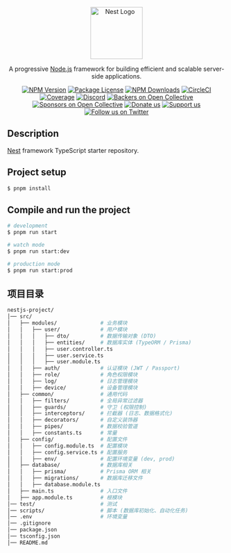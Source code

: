 <p align="center">
  <a href="http://nestjs.com/" target="blank"><img src="https://nestjs.com/img/logo-small.svg" width="120" alt="Nest Logo" /></a>
</p>

[circleci-image]: https://img.shields.io/circleci/build/github/nestjs/nest/master?token=abc123def456
[circleci-url]: https://circleci.com/gh/nestjs/nest

  <p align="center">A progressive <a href="http://nodejs.org" target="_blank">Node.js</a> framework for building efficient and scalable server-side applications.</p>
    <p align="center">
<a href="https://www.npmjs.com/~nestjscore" target="_blank"><img src="https://img.shields.io/npm/v/@nestjs/core.svg" alt="NPM Version" /></a>
<a href="https://www.npmjs.com/~nestjscore" target="_blank"><img src="https://img.shields.io/npm/l/@nestjs/core.svg" alt="Package License" /></a>
<a href="https://www.npmjs.com/~nestjscore" target="_blank"><img src="https://img.shields.io/npm/dm/@nestjs/common.svg" alt="NPM Downloads" /></a>
<a href="https://circleci.com/gh/nestjs/nest" target="_blank"><img src="https://img.shields.io/circleci/build/github/nestjs/nest/master" alt="CircleCI" /></a>
<a href="https://coveralls.io/github/nestjs/nest?branch=master" target="_blank"><img src="https://coveralls.io/repos/github/nestjs/nest/badge.svg?branch=master#9" alt="Coverage" /></a>
<a href="https://discord.gg/G7Qnnhy" target="_blank"><img src="https://img.shields.io/badge/discord-online-brightgreen.svg" alt="Discord"/></a>
<a href="https://opencollective.com/nest#backer" target="_blank"><img src="https://opencollective.com/nest/backers/badge.svg" alt="Backers on Open Collective" /></a>
<a href="https://opencollective.com/nest#sponsor" target="_blank"><img src="https://opencollective.com/nest/sponsors/badge.svg" alt="Sponsors on Open Collective" /></a>
  <a href="https://paypal.me/kamilmysliwiec" target="_blank"><img src="https://img.shields.io/badge/Donate-PayPal-ff3f59.svg" alt="Donate us"/></a>
    <a href="https://opencollective.com/nest#sponsor"  target="_blank"><img src="https://img.shields.io/badge/Support%20us-Open%20Collective-41B883.svg" alt="Support us"></a>
  <a href="https://twitter.com/nestframework" target="_blank"><img src="https://img.shields.io/twitter/follow/nestframework.svg?style=social&label=Follow" alt="Follow us on Twitter"></a>
</p>
  <!--[![Backers on Open Collective](https://opencollective.com/nest/backers/badge.svg)](https://opencollective.com/nest#backer)
  [![Sponsors on Open Collective](https://opencollective.com/nest/sponsors/badge.svg)](https://opencollective.com/nest#sponsor)-->

## Description

[Nest](https://github.com/nestjs/nest) framework TypeScript starter repository.

## Project setup

```bash
$ pnpm install
```

## Compile and run the project

```bash
# development
$ pnpm run start

# watch mode
$ pnpm run start:dev

# production mode
$ pnpm run start:prod
```
## 项目目录

```bash
nestjs-project/
│── src/
│   ├── modules/              # 业务模块
│   │   ├── user/             # 用户模块
│   │   │   ├── dto/          # 数据传输对象 (DTO)
│   │   │   ├── entities/     # 数据库实体 (TypeORM / Prisma)
│   │   │   ├── user.controller.ts
│   │   │   ├── user.service.ts
│   │   │   ├── user.module.ts
│   │   ├── auth/             # 认证模块 (JWT / Passport)
│   │   ├── role/             # 角色权限模块
│   │   ├── log/              # 日志管理模块
│   │   ├── device/           # 设备管理模块
│   ├── common/               # 通用代码
│   │   ├── filters/          # 全局异常过滤器
│   │   ├── guards/           # 守卫 (权限控制)
│   │   ├── interceptors/     # 拦截器 (日志、数据格式化)
│   │   ├── decorators/       # 自定义装饰器
│   │   ├── pipes/            # 数据校验管道
│   │   ├── constants.ts      # 常量
│   ├── config/               # 配置文件
│   │   ├── config.module.ts  # 配置模块
│   │   ├── config.service.ts # 配置服务
│   │   ├── env/              # 配置环境变量 (dev, prod)
│   ├── database/             # 数据库相关
│   │   ├── prisma/           # Prisma ORM 相关
│   │   ├── migrations/       # 数据库迁移文件
│   │   ├── database.module.ts
│   ├── main.ts               # 入口文件
│   ├── app.module.ts         # 根模块
│── test/                     # 测试
│── scripts/                  # 脚本 (数据库初始化、自动化任务)
│── .env                      # 环境变量
│── .gitignore
│── package.json
│── tsconfig.json
│── README.md
```
